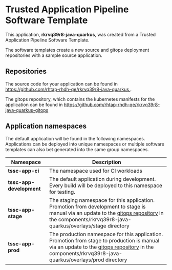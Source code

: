 # Trusted Application Pipeline Software Template

This application, **rkrvq39r8-java-quarkus**, was created from a Trusted Application Pipeline Software Template.

The software templates create a new source and gitops deployment repositories with a sample source application. 

## Repositories

The source code for your application can be found in [https://github.com/rhtap-rhdh-qe/rkrvq39r8-java-quarkus ](https://github.com/rhtap-rhdh-qe/rkrvq39r8-java-quarkus ).
 
The gitops repository, which contains the kubernetes manifests for the application can be found in 
[https://github.com/rhtap-rhdh-qe/rkrvq39r8-java-quarkus-gitops ](https://github.com/rhtap-rhdh-qe/rkrvq39r8-java-quarkus-gitops ) 

## Application namespaces 

The default application will be found in the following namespaces. Applications can be deployed into unique namespaces or multiple software templates can also bet generated into the same group namespaces.  

|  Namespace   |  Description   |  
| -------- | -------- |
| **tssc-app-ci** | The namespace used for CI workloads |
| **tssc-app-development** | The default application during development. Every build will be deployed to this namespace for testing. |
| **tssc-app-stage** | The staging namespace for this application. Promotion from development to stage is manual via an update to the [gitops repository](https://github.com/rhtap-rhdh-qe/rkrvq39r8-java-quarkus-gitops ) in the components/rkrvq39r8-java-quarkus/overlays/stage directory |
| **tssc-app-prod** | The production namespace for this application. Promotion from stage to production is manual via an update to the [gitops repository](https://github.com/rhtap-rhdh-qe/rkrvq39r8-java-quarkus-gitops ) in the components/rkrvq39r8-java-quarkus/overlays/prod directory |